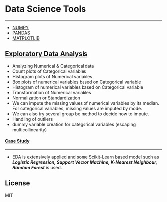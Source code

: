 # Data Science Tools
----
- [NUMPY][link1]
- [PANDAS][link2]
- [MATPLOTLIB][link3]


## [Exploratory Data Analysis][link6]
- Analyzing Numerical & Categorical data
- Count plots of Categorical variables
- Histogram plots of Numerical variables
- Box plots of numerical variables based on Categorical variable
- Histogram of numerical variables based on Categorical variable
- Transformation of Numerical variables
- Normalization or Standardization
- We can impute the missing values of numerical variables by its median. For categorical variables, missing values are imputed by mode.
- We can also try several group be method to decide how to impute.
- Handling of outliers
- dummy variable creation for categorical variables (escaping multicollinearity)

#### [Case Study][link7]
----
- EDA is extensively applied and some Scikit-Learn based model such as **_Logistic Regression, Support Vector Machine, K-Nearest Neighbour, Random Forest_** is used.

License
----
MIT


[link1]: <https://github.com/ravis2114/DataScience/blob/master/data%20science%20tools/numpy-202001.ipynb>
[link2]: <https://github.com/ravis2114/DataScience/blob/master/data%20science%20tools/Pandas-202001.ipynb>
[link3]: <https://github.com/ravis2114/DataScience/blob/master/data%20science%20tools/Matplotlib-202001.ipynb>
[link4]: <https://github.com/ravis2114/DataScience/blob/master/Data%20Cleaning%20%26%20Exploratory%20Data%20Analysis-202101.ipynb>
[link5]: <https://github.com/ravis2114/DataScience/blob/master/titanic_data_model%20(Logistic%20Regression%2C%20SVM%2C%20KNN%2C%20Random%20Forest).ipynb>
[link6]: <https://github.com/ravis2114/DataScience/blob/master/Data%20Cleaning%20%26%20Exploratory%20Data%20Analysis-202101.ipynb>
[link7]: <https://github.com/ravis2114/DataScience/blob/master/titanic_data_model%20(Logistic%20Regression%2C%20SVM%2C%20KNN%2C%20Random%20Forest).ipynb>

